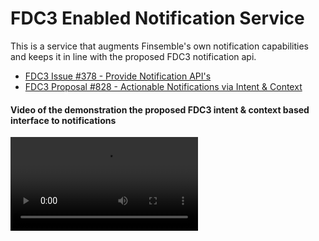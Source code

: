 # FDC3 Enabled Notification Service

This is a service that augments Finsemble's own notification capabilities and keeps it in line with the proposed FDC3 notification api.

- [FDC3 Issue #378 - Provide Notification API's](https://github.com/finos/FDC3/issues/387)
- [FDC3 Proposal #828 - Actionable Notifications via Intent & Context](https://github.com/finos/FDC3/issues/828)

#### Video of the demonstration the proposed FDC3 intent & context based interface to notifications

<video src="https://user-images.githubusercontent.com/1701764/201643126-f8766d05-d080-42ab-86d1-e2afdd23d317.mp4"/>

## Usage

Notifications are sent, updated and received by raising FDC3 intent with a fdc3.notification context
Please see the [FDC3 Proposal #828 - Actionable Notifications via Intent & Context](https://github.com/finos/FDC3/issues/828) for full details on the notification context object.
As noted in the proposal, to perform actions, fdc3.notifications can contain one or more fdc3.action contexts. Please see the fcd3.action PR here [Symphony PRs in FDC3 2.1 candidates](https://github.com/finos/FDC3/pull/882/files#diff-62a97f7a0f2dd00f704fcdd8038fccc7fd31eed57f084f9d37f3c0db69defe4b)

### Sending a notification

Send a notification by raising an FDC3 intent of type `CreateNotification`

```javascript

// Create a fdc3.notification context object
let notification = {
	"type": "fdc3.notification",
	"title": "The Notification Title",
	"options": {
		"icon": "http://localhost:3375/build/finsemble/assets/img/Finsemble_Toolbar_Icon.png",
		"body": "Body content",
		"notificationType": "notice",
		"actions": [
			{
				"type":"fdc3.action",
				"title": "View Chart",
				"intent": "ViewChart",
				"context": {
					"type": "fdc3.instrument",
					"name": "Apple",
					"id": {
						// Fix ticker
						"ticker": "Appl",
						"RIC": "Appl.OQ",
						"ISIN": "US5949181045"
					}
				}
			}
		]
	}
}

// Raise the CreateNotification intent
let resolution = await fdc3.raiseIntent("CreateNotification", notification);

//Receive an updated notification context - An ID and various status will be set if not provided
let submittedNotification = await resolution.getResult();

```


### Updating A notification

Individual notifications are identified by their IDs. If an ID is not provided, the system will generate and assign a unique one for the specific notification context.
To update a notification, raise a `CreateNotification` with the notification ensuring the ID is specified in the context.

```javascript
// Following on from the Sending a notification example above

// Change a value
submittedNotification.metadata.isSnoozed = true;

await fdc3.raiseIntent("UpdateNotification", submittedNotification);

```


### Receiving notifications

It's possible to get a stream of notifications by raising a `GetNotifications` intent. It's possible to listen to for a subset or all of the notifications.


##### Listening for all notifications

```javascript
//retrieve a past notification and/or a stream of updates about it - pass in an empty filter object as the context
const resolution = await fdc3.raiseIntent("GetNotifications", {type: "fdc3.notification.filter"} );

// Get a channel
const channel = await resolution.getResult();

// Act on incoming notifications
channel.addContextListener("fdc3.notification", (context) => { console.log("No filter", context)})


```


##### Listening for a subset of notifications

```javascript
// Create a filter - The fdc3.notification.filter will match any fields that exist on the fdc3.notification type

const filter = {
	type: "fdc3.notification.filter",
	options: {
		notificationType: "warning",
	}
}


const resolution2 = await fdc3.raiseIntent("GetNotifications", filter);

// Get a channel
const channel2 = await resolution2.getResult();

// Act on incoming notifications - only notifications with notificationType: warning will be returned
channel2.addContextListener(
	"fdc3.notification",
	(context) => {
		console.log("Type Filter", context)
	}
)

```
